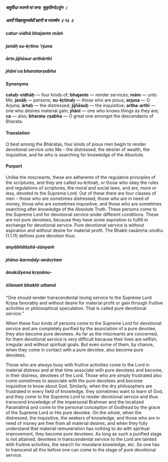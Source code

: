 ##### चतुर्विधा भजन्ते मां जना: सुकृतिनोऽर्जुन ।
##### आर्तो जिज्ञासुरर्थार्थी ज्ञानी च भरतर्षभ ॥ १६ ॥

##### catur-vidhā bhajante māṁ
##### janāḥ su-kṛtino ’rjuna
##### ārto jijñāsur arthārthī
##### jñānī ca bharatarṣabha

#### Synonyms

**catuḥ**-**vidhāḥ** — four kinds of; **bhajante** — render services; **mām** — unto Me; **janāḥ** — persons; **su**-**kṛtinaḥ** — those who are pious; **arjuna** — O Arjuna; **ārtaḥ** — the distressed; **jijñāsuḥ** — the inquisitive; **artha**-**arthī** — one who desires material gain; **jñānī** — one who knows things as they are; **ca** — also; **bharata**-**ṛṣabha** — O great one amongst the descendants of Bharata.

#### Translation

O best among the Bhāratas, four kinds of pious men begin to render devotional service unto Me – the distressed, the desirer of wealth, the inquisitive, and he who is searching for knowledge of the Absolute.

#### Purport

Unlike the miscreants, these are adherents of the regulative principles of the scriptures, and they are called su-kṛtinaḥ, or those who obey the rules and regulations of scriptures, the moral and social laws, and are, more or less, devoted to the Supreme Lord. Out of these there are four classes of men – those who are sometimes distressed, those who are in need of money, those who are sometimes inquisitive, and those who are sometimes searching after knowledge of the Absolute Truth. These persons come to the Supreme Lord for devotional service under different conditions. These are not pure devotees, because they have some aspiration to fulfill in exchange for devotional service. Pure devotional service is without aspiration and without desire for material profit. The Bhakti-rasāmṛta-sindhu (1.1.11) defines pure devotion thus:

##### anyābhilāṣitā-śūnyaṁ
##### jñāna-karmādy-anāvṛtam
##### ānukūlyena kṛṣṇānu-
##### śīlanaṁ bhaktir uttamā

“One should render transcendental loving service to the Supreme Lord Kṛṣṇa favorably and without desire for material profit or gain through fruitive activities or philosophical speculation. That is called pure devotional service.”

When these four kinds of persons come to the Supreme Lord for devotional service and are completely purified by the association of a pure devotee, they also become pure devotees. As far as the miscreants are concerned, for them devotional service is very difficult because their lives are selfish, irregular and without spiritual goals. But even some of them, by chance, when they come in contact with a pure devotee, also become pure devotees.

Those who are always busy with fruitive activities come to the Lord in material distress and at that time associate with pure devotees and become, in their distress, devotees of the Lord. Those who are simply frustrated also come sometimes to associate with the pure devotees and become inquisitive to know about God. Similarly, when the dry philosophers are frustrated in every field of knowledge, they sometimes want to learn of God, and they come to the Supreme Lord to render devotional service and thus transcend knowledge of the impersonal Brahman and the localized Paramātmā and come to the personal conception of Godhead by the grace of the Supreme Lord or His pure devotee. On the whole, when the distressed, the inquisitive, the seekers of knowledge, and those who are in need of money are free from all material desires, and when they fully understand that material remuneration has nothing to do with spiritual improvement, they become pure devotees. As long as such a purified stage is not attained, devotees in transcendental service to the Lord are tainted with fruitive activities, the search for mundane knowledge, etc. So one has to transcend all this before one can come to the stage of pure devotional service.